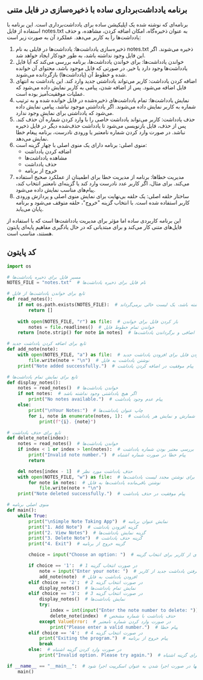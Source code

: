 ## برنامه یادداشت‌برداری ساده با ذخیره‌سازی در فایل متنی
برنامه‌ای که نوشته شده یک اپلیکیشن ساده برای یادداشت‌برداری است. این برنامه با استفاده از فایل notes.txt به عنوان ذخیره‌گاه، امکان اضافه کردن، مشاهده، و حذف یادداشت‌ها را به کاربر می‌دهد. عملکرد آن به صورت زیر است:
1. ذخیره‌سازی یادداشت‌ها: یادداشت‌ها در فایلی به نام notes.txt ذخیره می‌شوند. اگر این فایل وجود نداشته باشد، به طور خودکار ایجاد خواهد شد.
2. خواندن یادداشت‌ها: برای خواندن یادداشت‌ها، برنامه بررسی می‌کند که آیا فایل یادداشت‌ها وجود دارد یا خیر. در صورتی که فایل موجود باشد، محتوای آن خوانده شده و خطوط آن (یادداشت‌ها) بازگردانده می‌شوند.
3. اضافه کردن یادداشت: کاربر می‌تواند یادداشتی جدید وارد کند. این یادداشت به انتهای فایل اضافه می‌شود. پس از اضافه شدن، پیامی به کاربر نمایش داده می‌شود که عملیات موفقیت‌آمیز بوده است.
4. نمایش یادداشت‌ها: تمام یادداشت‌های ذخیره‌شده در فایل خوانده شده و به ترتیب شماره به کاربر نمایش داده می‌شوند. اگر یادداشتی موجود نباشد، پیامی نمایش داده می‌شود که یادداشتی برای نمایش وجود ندارد.
5. حذف یادداشت: کاربر می‌تواند یادداشت خاصی را با وارد کردن شماره آن حذف کند. پس از حذف، فایل بازنویسی می‌شود تا یادداشت حذف‌شده دیگر در فایل ذخیره نباشد. در صورت وارد کردن شماره نامعتبر یا ورودی نادرست، برنامه پیغام خطا نمایش می‌دهد.
6. منوی اصلی: برنامه دارای یک منوی اصلی با چهار گزینه است:
   - اضافه کردن یادداشت
   - مشاهده یادداشت‌ها
   - حذف یادداشت
   - خروج از برنامه
7. مدیریت خطاها: برنامه از مدیریت خطا برای اطمینان از عملکرد صحیح استفاده می‌کند. برای مثال، اگر کاربر عدد نادرست وارد کند یا گزینه‌ای نامعتبر انتخاب کند، پیام‌های مناسب نمایش داده می‌شود.
8. ساختار حلقه اصلی: یک حلقه بی‌نهایت برای نمایش منوی اصلی و پردازش ورودی کاربر استفاده شده است. با انتخاب گزینه "خروج"، حلقه متوقف می‌شود و برنامه پایان می‌یابد.

این برنامه کاربردی ساده اما مؤثر برای مدیریت یادداشت‌ها است که با استفاده از فایل‌های متنی کار می‌کند و برای مبتدیانی که در حال یادگیری مفاهیم پایه‌ای پایتون هستند، مناسب است.

## کد پایتون
```python
import os

# مسیر فایل برای ذخیره یادداشت‌ها
NOTES_FILE = "notes.txt"  # نام فایل برای ذخیره یادداشت‌ها

# تابع برای خواندن یادداشت‌ها از فایل
def read_notes():
    if not os.path.exists(NOTES_FILE):  # اگر فایل وجود نداشته باشد، یک لیست خالی برمی‌گرداند
        return []
    
    with open(NOTES_FILE, "r") as file:  # باز کردن فایل برای خواندن
        notes = file.readlines()  # خواندن تمام خطوط فایل
    return [note.strip() for note in notes]  # حذف فواصل اضافی و برگرداندن یادداشت‌ها

# تابع برای اضافه کردن یادداشت جدید
def add_note(note):
    with open(NOTES_FILE, "a") as file:  # باز کردن فایل برای افزودن یادداشت جدید
        file.write(note + "\n")  # نوشتن یادداشت به فایل
    print("Note added successfully.")  # پیام موفقیت در اضافه کردن یادداشت

# تابع برای نمایش تمام یادداشت‌ها
def display_notes():
    notes = read_notes()  # خواندن یادداشت‌ها
    if not notes:  # اگر هیچ یادداشتی وجود نداشته باشد
        print("No notes available.")  # پیام عدم وجود یادداشت
    else:
        print("\nYour Notes:")  # چاپ عنوان یادداشت‌ها
        for i, note in enumerate(notes, 1):  # شمارش و نمایش هر یادداشت
            print(f"{i}. {note}")

# تابع برای حذف یادداشت
def delete_note(index):
    notes = read_notes()  # خواندن یادداشت‌ها
    if index < 1 or index > len(notes):  # بررسی معتبر بودن شماره یادداشت
        print("Invalid note number.")  # پیام خطا در صورت شماره اشتباه
        return

    del notes[index - 1]  # حذف یادداشت مورد نظر
    with open(NOTES_FILE, "w") as file:  # باز کردن فایل برای نوشتن مجدد لیست یادداشت‌ها
        for note in notes:  # نوشتن باقی‌مانده یادداشت‌ها به فایل
            file.write(note + "\n")
    print("Note deleted successfully.")  # پیام موفقیت در حذف یادداشت

# منوی اصلی برنامه
def main():
    while True:
        print("\nSimple Note Taking App")  # نمایش عنوان برنامه
        print("1. Add Note")  # گزینه افزودن یادداشت
        print("2. View Notes")  # گزینه نمایش یادداشت‌ها
        print("3. Delete Note")  # گزینه حذف یادداشت
        print("4. Exit")  # گزینه خروج از برنامه

        choice = input("Choose an option: ")  # گرفتن ورودی از کاربر برای انتخاب گزینه

        if choice == '1':  # در صورت انتخاب گزینه 1
            note = input("Enter your note: ")  # گرفتن یادداشت جدید از کاربر
            add_note(note)  # افزودن یادداشت به فایل
        elif choice == '2':  # در صورت انتخاب گزینه 2
            display_notes()  # نمایش تمام یادداشت‌ها
        elif choice == '3':  # در صورت انتخاب گزینه 3
            display_notes()  # نمایش یادداشت‌ها
            try:
                index = int(input("Enter the note number to delete: "))  # گرفتن شماره یادداشت برای حذف
                delete_note(index)  # حذف یادداشت با شماره مشخص
            except ValueError:  # در صورت وارد کردن شماره نامعتبر
                print("Please enter a valid number.")  # پیام خطا
        elif choice == '4':  # در صورت انتخاب گزینه 4
            print("Exiting the program.")  # پیام خروج از برنامه
            break
        else:  # در صورت وارد کردن گزینه اشتباه
            print("Invalid option. Please try again.")  # پیام خطا برای گزینه اشتباه

if __name__ == "__main__":  # اطمینان از اینکه کد تنها در صورت اجرا شدن به عنوان اسکریپت اجرا شود
    main()

```
